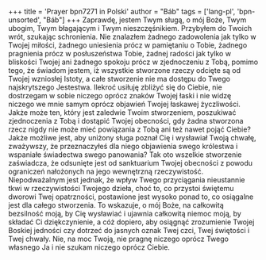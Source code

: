 +++
title = 'Prayer bpn7271 in Polski'
author = "Báb"
tags = ['lang-pl', 'bpn-unsorted', "Báb"]
+++
Zaprawdę, jestem Twym sługą, o mój Boże, Twym ubogim, Twym błagającym i Twym nieszczęśnikiem. Przybyłem do Twoich wrót, szukając schronienia. Nie znalazłem żadnego zadowolenia jak tylko w Twojej miłości, żadnego uniesienia prócz w pamiętaniu o Tobie, żadnego pragnienia prócz w posłuszeństwa Tobie, żadnej radości jak tylko w bliskości Twojej ani żadnego spokoju prócz w zjednoczeniu z Tobą, pomimo tego, że świadom jestem, iż wszystkie stworzone rzeczy odcięte są od Twojej wzniosłej Istoty, a całe stworzenie nie ma dostępu do Twego najskrytszego Jestestwa. Ilekroć usiłuję zbliżyć się do Ciebie, nie dostrzegam w sobie niczego oprócz znaków Twojej łaski i nie widzę niczego we mnie samym oprócz objawień Twojej łaskawej życzliwości. Jakże może ten, który jest zaledwie Twoim stworzeniem, poszukiwać zjednoczenia z Tobą i dostąpić Twojej obecności, gdy żadna stworzona rzecz nigdy nie może mieć powiązania z Tobą ani też nawet pojąć Ciebie? Jakże możliwe jest, aby uniżony sługa poznał Cię i wysławiał Twoją chwałę, zważywszy, że przeznaczyłeś dla niego objawienia swego królestwa i wspaniałe świadectwa swego panowania? Tak oto wszelkie stworzenie zaświadcza, że odsunięte jest od sanktuarium Twojej obecności z powodu ograniczeń nałożonych na jego wewnętrzną rzeczywistość. Niepodważalnym jest jednak, że wpływ Twego przyciągania nieustannie tkwi w rzeczywistości Twojego dzieła, choć to, co przystoi świętemu dworowi Twej opatrzności, postawione jest wysoko ponad to, co osiągalne jest dla całego stworzenia. To wskazuje, o mój Boże, na całkowitą bezsilność moją, by Cię wysławiać i ujawnia całkowitą niemoc moją, by składać Ci dziękczynienie, a cóż dopiero, aby osiągnąć zrozumienie Twojej Boskiej jedności czy dotrzeć do jasnych oznak Twej czci, Twej świętości i Twej chwały. Nie, na moc Twoją, nie pragnę niczego oprócz Twego własnego Ja i nie szukam niczego oprócz Ciebie.
